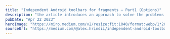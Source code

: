 ```yaml
---
title: "Independent Android toolbars for fragments — Part1 (Options)"
description: "the article introduces an approach to solve the problems faced while implementing toolbars in Android. The solution involves creating a wrapper for MenuProvider, which helps to exclude routine code and make initialization easier."
pubDate: "Apr 22 2023"
heroImage: "https://miro.medium.com/v2/resize:fit:1040/format:webp/1*20uDrZJxIozxFmMDPRs9xQ.png"
sourceUrl: "https://medium.com/@alex.hrindii/independent-android-toolbars-for-fragments-part1-options-69d6088282c6"
---
```

